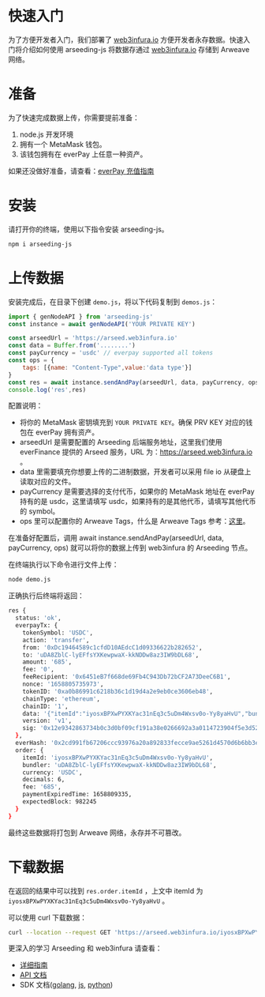 
# 快速入门

为了方便开发者入门，我们部署了 [web3infura.io](http://web3infura.io) 方便开发者永存数据。快速入门将介绍如何使用 arseeding-js 将数据存通过 [web3infura.io](http://web3infura.io) 存储到 Arweave 网络。

# 准备

为了快速完成数据上传，你需要提前准备：

1. node.js 开发环境
2. 拥有一个 MetaMask 钱包。
3. 该钱包拥有在 everPay 上任意一种资产。

如果还没做好准备，请查看：[everPay 充值指南](../other/2.getAR.md#swapdeposit)

# 安装

请打开你的终端，使用以下指令安装 arseeding-js。

```bash
npm i arseeding-js
```

# 上传数据

安装完成后，在目录下创建 `demo.js`，将以下代码复制到 `demos.js`：

```jsx
import { genNodeAPI } from 'arseeding-js'
const instance = await genNodeAPI('YOUR PRIVATE KEY')

const arseedUrl = 'https://arseed.web3infura.io'
const data = Buffer.from('........')
const payCurrency = 'usdc' // everpay supported all tokens
const ops = {
    tags: [{name: "Content-Type",value:'data type'}]
}
const res = await instance.sendAndPay(arseedUrl, data, payCurrency, ops)
console.log('res',res)
```

配置说明：

- 将你的 MetaMask 密钥填充到 `YOUR PRIVATE KEY`。确保 PRV KEY 对应的钱包在 everPay 拥有资产。
- arseedUrl 是需要配置的 Arseeding 后端服务地址，这里我们使用 everFinance 提供的 Arseed 服务，URL 为：https://arseed.web3infura.io 。
- data 里需要填充你想要上传的二进制数据，开发者可以采用 file io 从硬盘上读取对应的文件。
- payCurrency 是需要选择的支付代币，如果你的 MetaMask 地址在 everPay 持有的是 usdc，这里请填写 usdc，如果持有的是其他代币，请填写其他代币的 symbol。
- ops 里可以配置你的 Arweave Tags，什么是 Arweave Tags 参考：[这里](../other/tags.md)。

在准备好配置后，调用 await instance.sendAndPay(arseedUrl, data, payCurrency, ops) 就可以将你的数据上传到 web3infura 的 Arseeding 节点。

在终端执行以下命令进行文件上传：

```bash
node demo.js
```

正确执行后终端将返回：

```bash
res {
  status: 'ok',
  everpayTx: {
    tokenSymbol: 'USDC',
    action: 'transfer',
    from: '0xDc19464589c1cfdD10AEdcC1d09336622b282652',
    to: 'uDA8ZblC-lyEFfsYXKewpwaX-kkNDDw8az3IW9bDL68',
    amount: '685',
    fee: '0',
    feeRecipient: '0x6451eB7f668de69Fb4C943Db72bCF2A73DeeC6B1',
    nonce: '1658805735973',
    tokenID: '0xa0b86991c6218b36c1d19d4a2e9eb0ce3606eb48',
    chainType: 'ethereum',
    chainID: '1',
    data: '{"itemId":"iyosxBPXwPYXKYac31nEq3c5uDm4Wxsv0o-Yy8yaHvU","bundler":"uDA8ZblC-lyEFfsYXKewpwaX-kkNDDw8az3IW9bDL68","currency":"USDC","decimals":6,"fee":"685","paymentExpiredTime":1658809335,"expectedBlock":982245}',
    version: 'v1',
    sig: '0x12e9342863734b0c3d0bf09cf191a38e0266692a3a0114723904f5e3d5205310706d1d6eaff86bda2f19d8ee46becc4c9512b419ecae36be844bd43da52a6fa41b'
  },
  everHash: '0x2cd991fb67206ccc93976a20a892833fecce9ae5261d4570d6b6bb3eac3783e7',
  order: {
    itemId: 'iyosxBPXwPYXKYac31nEq3c5uDm4Wxsv0o-Yy8yaHvU',
    bundler: 'uDA8ZblC-lyEFfsYXKewpwaX-kkNDDw8az3IW9bDL68',
    currency: 'USDC',
    decimals: 6,
    fee: '685',
    paymentExpiredTime: 1658809335,
    expectedBlock: 982245
  }
}
```

最终这些数据将打包到 Arweave 网络，永存并不可篡改。

# 下载数据

在返回的结果中可以找到 `res.order.itemId` ，上文中 itemId 为 `iyosxBPXwPYXKYac31nEq3c5uDm4Wxsv0o-Yy8yaHvU` 。

可以使用 curl 下载数据：

```bash
curl --location --request GET 'https://arseed.web3infura.io/iyosxBPXwPYXKYac31nEq3c5uDm4Wxsv0o-Yy8yaHvU'
```

更深入的学习 Arseeding 和 web3infura 请查看：

- [详细指南](1.detail.md)
- [API 文档](../api/0.intro.md)
- SDK 文档([golang](../sdk/arseeding-go/1.intro.md), [js](../sdk/arseeding-js/1.intro.md), [python](../sdk/arseeding-py.md))
